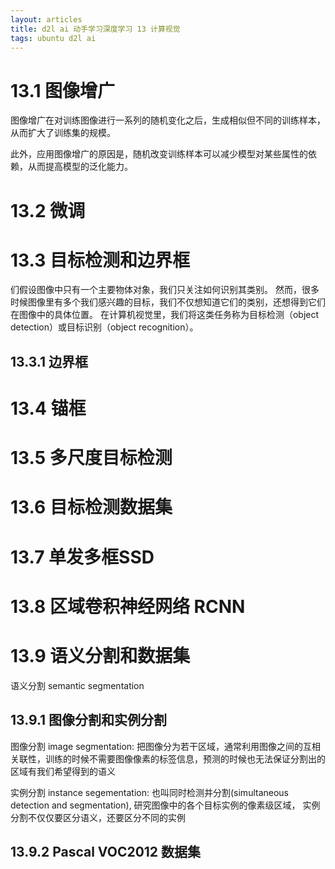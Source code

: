```yaml
---
layout: articles
title: d2l ai 动手学习深度学习 13 计算视觉
tags: ubuntu d2l ai
---
```


# 13.1 图像增广

图像增广在对训练图像进行一系列的随机变化之后，生成相似但不同的训练样本，从而扩大了训练集的规模。 

 此外，应用图像增广的原因是，随机改变训练样本可以减少模型对某些属性的依赖，从而提高模型的泛化能力。 

# 13.2 微调

# 13.3 目标检测和边界框

们假设图像中只有一个主要物体对象，我们只关注如何识别其类别。 然而，很多时候图像里有多个我们感兴趣的目标，我们不仅想知道它们的类别，还想得到它们在图像中的具体位置。 在计算机视觉里，我们将这类任务称为目标检测（object detection）或目标识别（object recognition）。


## 13.3.1 边界框


# 13.4 锚框

# 13.5 多尺度目标检测


# 13.6 目标检测数据集

# 13.7 单发多框SSD

# 13.8 区域卷积神经网络 RCNN


# 13.9 语义分割和数据集

语义分割 semantic segmentation


## 13.9.1 图像分割和实例分割

图像分割 image segmentation: 把图像分为若干区域，通常利用图像之间的互相关联性，训练的时候不需要图像像素的标签信息，预测的时候也无法保证分割出的区域有我们希望得到的语义

实例分割 instance segementation: 也叫同时检测并分割(simultaneous detection and segmentation), 研究图像中的各个目标实例的像素级区域， 实例分割不仅仅要区分语义，还要区分不同的实例

## 13.9.2 Pascal VOC2012 数据集


